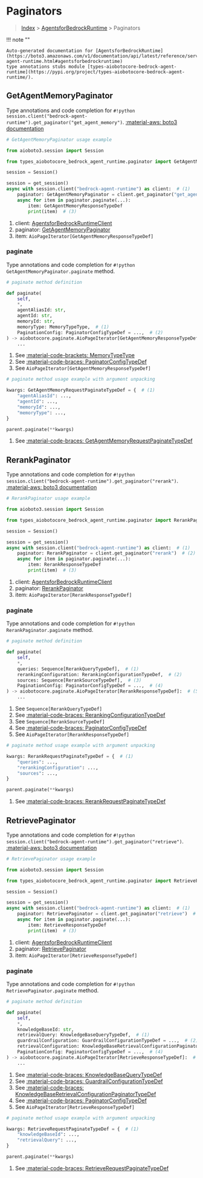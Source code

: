 # Paginators

> [Index](../README.md) > [AgentsforBedrockRuntime](./README.md) > Paginators

!!! note ""

    Auto-generated documentation for [AgentsforBedrockRuntime](https://boto3.amazonaws.com/v1/documentation/api/latest/reference/services/bedrock-agent-runtime.html#agentsforbedrockruntime)
    type annotations stubs module [types-aiobotocore-bedrock-agent-runtime](https://pypi.org/project/types-aiobotocore-bedrock-agent-runtime/).

## GetAgentMemoryPaginator

Type annotations and code completion for `#!python session.client("bedrock-agent-runtime").get_paginator("get_agent_memory")`.
[:material-aws: boto3 documentation](https://boto3.amazonaws.com/v1/documentation/api/latest/reference/services/bedrock-agent-runtime/paginator/GetAgentMemory.html#AgentsforBedrockRuntime.Paginator.GetAgentMemory)

```python
# GetAgentMemoryPaginator usage example

from aioboto3.session import Session

from types_aiobotocore_bedrock_agent_runtime.paginator import GetAgentMemoryPaginator

session = Session()

session = get_session()
async with session.client("bedrock-agent-runtime") as client:  # (1)
    paginator: GetAgentMemoryPaginator = client.get_paginator("get_agent_memory")  # (2)
    async for item in paginator.paginate(...):
        item: GetAgentMemoryResponseTypeDef
        print(item)  # (3)
```

1. client: [AgentsforBedrockRuntimeClient](./client.md)
2. paginator: [GetAgentMemoryPaginator](./paginators.md#getagentmemorypaginator)
3. item: `AioPageIterator[GetAgentMemoryResponseTypeDef]`


### paginate

Type annotations and code completion for `#!python GetAgentMemoryPaginator.paginate` method.

```python
# paginate method definition

def paginate(
    self,
    *,
    agentAliasId: str,
    agentId: str,
    memoryId: str,
    memoryType: MemoryTypeType,  # (1)
    PaginationConfig: PaginatorConfigTypeDef = ...,  # (2)
) -> aiobotocore.paginate.AioPageIterator[GetAgentMemoryResponseTypeDef]:  # (3)
    ...
```

1. See [:material-code-brackets: MemoryTypeType](./literals.md#memorytypetype)
2. See [:material-code-braces: PaginatorConfigTypeDef](./type_defs.md#paginatorconfigtypedef)
3. See `AioPageIterator[GetAgentMemoryResponseTypeDef]`


```python
# paginate method usage example with argument unpacking

kwargs: GetAgentMemoryRequestPaginateTypeDef = {  # (1)
    "agentAliasId": ...,
    "agentId": ...,
    "memoryId": ...,
    "memoryType": ...,
}

parent.paginate(**kwargs)
```

1. See [:material-code-braces: GetAgentMemoryRequestPaginateTypeDef](./type_defs.md#getagentmemoryrequestpaginatetypedef)
## RerankPaginator

Type annotations and code completion for `#!python session.client("bedrock-agent-runtime").get_paginator("rerank")`.
[:material-aws: boto3 documentation](https://boto3.amazonaws.com/v1/documentation/api/latest/reference/services/bedrock-agent-runtime/paginator/Rerank.html#AgentsforBedrockRuntime.Paginator.Rerank)

```python
# RerankPaginator usage example

from aioboto3.session import Session

from types_aiobotocore_bedrock_agent_runtime.paginator import RerankPaginator

session = Session()

session = get_session()
async with session.client("bedrock-agent-runtime") as client:  # (1)
    paginator: RerankPaginator = client.get_paginator("rerank")  # (2)
    async for item in paginator.paginate(...):
        item: RerankResponseTypeDef
        print(item)  # (3)
```

1. client: [AgentsforBedrockRuntimeClient](./client.md)
2. paginator: [RerankPaginator](./paginators.md#rerankpaginator)
3. item: `AioPageIterator[RerankResponseTypeDef]`


### paginate

Type annotations and code completion for `#!python RerankPaginator.paginate` method.

```python
# paginate method definition

def paginate(
    self,
    *,
    queries: Sequence[RerankQueryTypeDef],  # (1)
    rerankingConfiguration: RerankingConfigurationTypeDef,  # (2)
    sources: Sequence[RerankSourceTypeDef],  # (3)
    PaginationConfig: PaginatorConfigTypeDef = ...,  # (4)
) -> aiobotocore.paginate.AioPageIterator[RerankResponseTypeDef]:  # (5)
    ...
```

1. See `Sequence[RerankQueryTypeDef]`
2. See [:material-code-braces: RerankingConfigurationTypeDef](./type_defs.md#rerankingconfigurationtypedef)
3. See `Sequence[RerankSourceTypeDef]`
4. See [:material-code-braces: PaginatorConfigTypeDef](./type_defs.md#paginatorconfigtypedef)
5. See `AioPageIterator[RerankResponseTypeDef]`


```python
# paginate method usage example with argument unpacking

kwargs: RerankRequestPaginateTypeDef = {  # (1)
    "queries": ...,
    "rerankingConfiguration": ...,
    "sources": ...,
}

parent.paginate(**kwargs)
```

1. See [:material-code-braces: RerankRequestPaginateTypeDef](./type_defs.md#rerankrequestpaginatetypedef)
## RetrievePaginator

Type annotations and code completion for `#!python session.client("bedrock-agent-runtime").get_paginator("retrieve")`.
[:material-aws: boto3 documentation](https://boto3.amazonaws.com/v1/documentation/api/latest/reference/services/bedrock-agent-runtime/paginator/Retrieve.html#AgentsforBedrockRuntime.Paginator.Retrieve)

```python
# RetrievePaginator usage example

from aioboto3.session import Session

from types_aiobotocore_bedrock_agent_runtime.paginator import RetrievePaginator

session = Session()

session = get_session()
async with session.client("bedrock-agent-runtime") as client:  # (1)
    paginator: RetrievePaginator = client.get_paginator("retrieve")  # (2)
    async for item in paginator.paginate(...):
        item: RetrieveResponseTypeDef
        print(item)  # (3)
```

1. client: [AgentsforBedrockRuntimeClient](./client.md)
2. paginator: [RetrievePaginator](./paginators.md#retrievepaginator)
3. item: `AioPageIterator[RetrieveResponseTypeDef]`


### paginate

Type annotations and code completion for `#!python RetrievePaginator.paginate` method.

```python
# paginate method definition

def paginate(
    self,
    *,
    knowledgeBaseId: str,
    retrievalQuery: KnowledgeBaseQueryTypeDef,  # (1)
    guardrailConfiguration: GuardrailConfigurationTypeDef = ...,  # (2)
    retrievalConfiguration: KnowledgeBaseRetrievalConfigurationPaginatorTypeDef = ...,  # (3)
    PaginationConfig: PaginatorConfigTypeDef = ...,  # (4)
) -> aiobotocore.paginate.AioPageIterator[RetrieveResponseTypeDef]:  # (5)
    ...
```

1. See [:material-code-braces: KnowledgeBaseQueryTypeDef](./type_defs.md#knowledgebasequerytypedef)
2. See [:material-code-braces: GuardrailConfigurationTypeDef](./type_defs.md#guardrailconfigurationtypedef)
3. See [:material-code-braces: KnowledgeBaseRetrievalConfigurationPaginatorTypeDef](./type_defs.md#knowledgebaseretrievalconfigurationpaginatortypedef)
4. See [:material-code-braces: PaginatorConfigTypeDef](./type_defs.md#paginatorconfigtypedef)
5. See `AioPageIterator[RetrieveResponseTypeDef]`


```python
# paginate method usage example with argument unpacking

kwargs: RetrieveRequestPaginateTypeDef = {  # (1)
    "knowledgeBaseId": ...,
    "retrievalQuery": ...,
}

parent.paginate(**kwargs)
```

1. See [:material-code-braces: RetrieveRequestPaginateTypeDef](./type_defs.md#retrieverequestpaginatetypedef)
